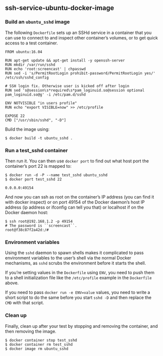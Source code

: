 ## ssh-service-ubuntu-docker-image

### Build an `ubuntu_sshd` image
The following `Dockerfile` sets up an SSHd service in a container that you can use to connect to and inspect other container’s volumes, or to get quick access to a test container.

```ssh
FROM ubuntu:16.04

RUN apt-get update && apt-get install -y openssh-server
RUN mkdir /var/run/sshd
RUN echo 'root:screencast' | chpasswd
RUN sed -i 's/PermitRootLogin prohibit-password/PermitRootLogin yes/' /etc/ssh/sshd_config

# SSH login fix. Otherwise user is kicked off after login
RUN sed 's@session\s*required\s*pam_loginuid.so@session optional pam_loginuid.so@g' -i /etc/pam.d/sshd

ENV NOTVISIBLE "in users profile"
RUN echo "export VISIBLE=now" >> /etc/profile

EXPOSE 22
CMD ["/usr/sbin/sshd", "-D"]
```
Build the image using:

```ssh
$ docker build -t ubuntu_sshd .
```

### Run a test_sshd container

Then run it. You can then use `docker port` to find out what host port the container’s port 22 is mapped to:

```ssh
$ docker run -d -P --name test_sshd ubuntu_sshd
$ docker port test_sshd 22

0.0.0.0:49154
```

And now you can ssh as root on the container’s IP address (you can find it with docker inspect) or on port 49154 of the Docker daemon’s host IP address (ip address or ifconfig can tell you that) or localhost if on the Docker daemon host:

```ssh
$ ssh root@192.168.1.2 -p 49154
# The password is ``screencast``.
root@f38c87f2a42d:/#
```
### Environment variables
Using the `sshd` daemon to spawn shells makes it complicated to pass environment variables to the user’s shell via the normal Docker mechanisms, as `sshd` scrubs the environment before it starts the shell.

If you’re setting values in the `Dockerfile` using `ENV`, you need to push them to a shell initialization file like the `/etc/profile` example in the `Dockerfile` above.

If you need to pass `docker run -e ENV=value` values, you need to write a short script to do the same before you start `sshd -D` and then replace the `CMD` with that script.

### Clean up
Finally, clean up after your test by stopping and removing the container, and then removing the image.

```ssh
$ docker container stop test_sshd
$ docker container rm test_sshd
$ docker image rm ubuntu_sshd
```

